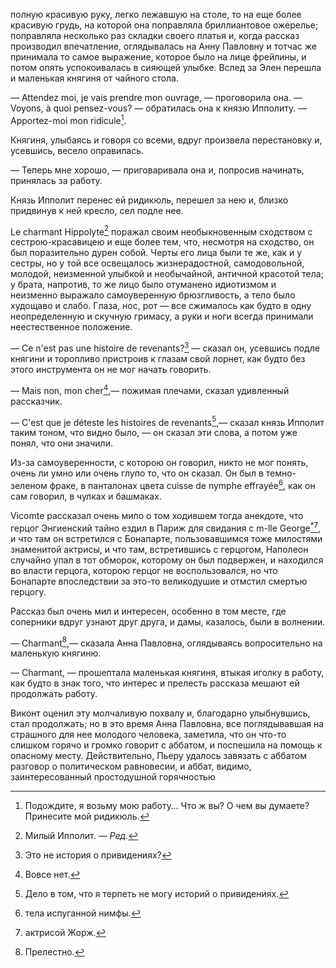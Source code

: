 полную красивую руку, легко лежавшую на столе, то на еще более красивую грудь, на которой она поправляла бриллиантовое ожерелье; поправляла несколько раз складки своего платья и, когда рассказ производил впечатление, оглядывалась на Анну Павловну и тотчас же принимала то самое выражение, которое было на лице фрейлины, и потом опять успокоивалась в сияющей улыбке. Вслед за Элен перешла и маленькая княгиня от чайного стола.

— Attendez moi, je vais prendre mon ouvrage, — проговорила она. — Voyons, à quoi pensez-vous? — обратилась она к князю Ипполиту. — Apportez-moi mon ridicule[^46].

Княгиня, улыбаясь и говоря со всеми, вдруг произвела перестановку и, усевшись, весело оправилась.

— Теперь мне хорошо, — приговаривала она и, попросив начинать, принялась за работу.

Князь Ипполит перенес ей ридикюль, перешел за нею и, близко придвинув к ней кресло, сел подле нее.

Le charmant Hippolyte[^47] поражал своим необыкновенным сходством с сестрою-красавицею и еще более тем, что, несмотря на сходство, он был поразительно дурен собой. Черты его лица были те же, как и у сестры, но у той все освещалось жизнерадостной, самодовольной, молодой, неизменной улыбкой и необычайной, античной красотой тела; у брата, напротив, то же лицо было отуманено идиотизмом и неизменно выражало самоуверенную брюзгливость, а тело было худощаво и слабо. Глаза, нос, рот — все сжималось как будто в одну неопределенную и скучную гримасу, а руки и ноги всегда принимали неестественное положение.

— Ce n'est pas une histoire de revenants?[^48] — сказал он, усевшись подле княгини и торопливо пристроив к глазам свой лорнет, как будто без этого инструмента он не мог начать говорить.

— Mais non, mon cher[^49],— пожимая плечами, сказал удивленный рассказчик.

— C'est que je déteste les histoires de revenants[^50],— сказал князь Ипполит таким тоном, что видно было, — он сказал эти слова, а потом уже понял, что они значили.

Из-за самоуверенности, с которою он говорил, никто не мог понять, очень ли умно или очень глупо то, что он сказал. Он был в темно-зеленом фраке, в панталонах цвета cuisse de nymphe effrayée[^51], как он сам говорил, в чулках и башмаках.

Vicomte рассказал очень мило о том ходившем тогда анекдоте, что герцог Энгиенский тайно ездил в Париж для свидания с m-lle George[<sup>\*</sup>](#c_18)[^52], и что там он встретился с Бонапарте, пользовавшимся тоже милостями знаменитой актрисы, и что там, встретившись с герцогом, Наполеон случайно упал в тот обморок, которому он был подвержен, и находился во власти герцога, которою герцог не воспользовался, но что Бонапарте впоследствии за это-то великодушие и отмстил смертью герцогу.

Рассказ был очень мил и интересен, особенно в том месте, где соперники вдруг узнают друг друга, и дамы, казалось, были в волнении.

— Charmant[^53],— сказала Анна Павловна, оглядываясь вопросительно на маленькую княгиню.

— Charmant, — прошептала маленькая княгиня, втыкая иголку в работу, как будто в знак того, что интерес и прелесть рассказа мешают ей продолжать работу.

Виконт оценил эту молчаливую похвалу и, благодарно улыбнувшись, стал продолжать; но в это время Анна Павловна, все поглядывавшая на страшного для нее молодого человека, заметила, что он что-то слишком горячо и громко говорит с аббатом, и поспешила на помощь к опасному месту. Действительно, Пьеру удалось завязать с аббатом разговор о политическом равновесии, и аббат, видимо, заинтересованный простодушной горячностью

[^46]: Подождите, я возьму мою работу… Что ж вы? О чем вы думаете? Принесите мой ридикюль.

[^47]: Милый Ипполит. — *Ред.*

[^48]: Это не история о привидениях?

[^49]: Вовсе нет.

[^50]: Дело в том, что я терпеть не могу историй о привидениях.

[^51]: тела испуганной нимфы.

[^52]: актрисой Жорж.

[^53]: Прелестно.